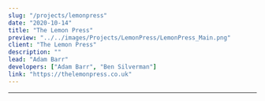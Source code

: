 ```yaml
---
slug: "/projects/lemonpress"
date: "2020-10-14"
title: "The Lemon Press"
preview: "../../images/Projects/LemonPress/LemonPress_Main.png"
client: "The Lemon Press"
description: ""
lead: "Adam Barr"
developers: ["Adam Barr", "Ben Silverman"]
link: "https://thelemonpress.co.uk"
---
```


---
